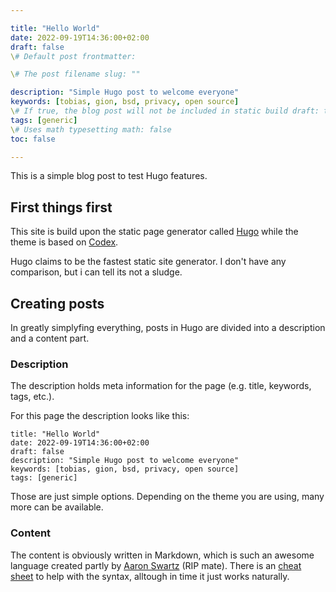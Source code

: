 ```yaml
---

title: "Hello World"  
date: 2022-09-19T14:36:00+02:00  
draft: false  
\# Default post frontmatter:

\# The post filename slug: ""

description: "Simple Hugo post to welcome everyone"  
keywords: [tobias, gion, bsd, privacy, open source]  
\# If true, the blog post will not be included in static build draft: true  
tags: [generic]  
\# Uses math typesetting math: false  
toc: false

---
```


This is a simple blog post to test Hugo features.

## First things first

This site is build upon the static page generator called [Hugo](https://gohugo.io/) while the theme is based on [Codex](https://github.com/jakewies/hugo-theme-codex).

Hugo claims to be the fastest static site generator. I don't have any comparison, but i can tell its not a sludge.

## Creating posts

In greatly simplyfing everything, posts in Hugo are divided into a description and a content part.

### Description

The description holds meta information for the page (e.g. title, keywords, tags, etc.).

For this page the description looks like this:

```
title: "Hello World"
date: 2022-09-19T14:36:00+02:00
draft: false
description: "Simple Hugo post to welcome everyone"
keywords: [tobias, gion, bsd, privacy, open source]
tags: [generic]
```

Those are just simple options. Depending on the theme you are using, many more can be available.

### Content

The content is obviously written in Markdown, which is such an awesome language created partly by [Aaron Swartz](https://en.wikipedia.org/wiki/Aaron_Swartz) (RIP mate). There is an [cheat sheet](https://www.markdownguide.org/cheat-sheet/) to help with the syntax, alltough in time it just works naturally.

## 